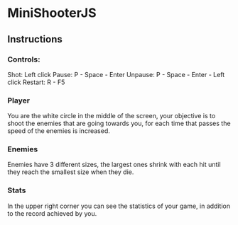 # MiniShooterJS

## Instructions

### Controls:
Shot: Left click
Pause: P - Space - Enter
Unpause: P - Space - Enter - Left click
Restart: R - F5

### Player
You are the white circle in the middle of the screen,
your objective is to shoot the enemies that are going towards you,
for each time that passes the speed of the enemies is increased.

### Enemies
Enemies have 3 different sizes,
the largest ones shrink with each hit until they reach the smallest size when they die.

### Stats
In the upper right corner you can see the statistics of your game,
in addition to the record achieved by you.

